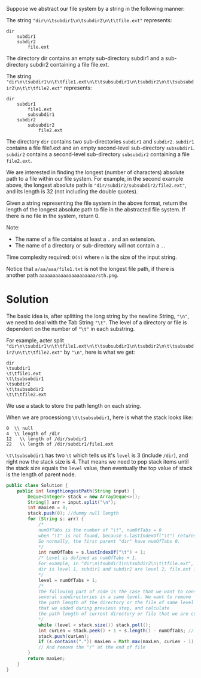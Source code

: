 Suppose we abstract our file system by a string in the following manner:

The string `"dir\n\tsubdir1\n\tsubdir2\n\t\tfile.ext"` represents:

```
dir
    subdir1
    subdir2
        file.ext
```

The directory dir contains an empty sub-directory subdir1 and a sub-directory subdir2 containing a file file.ext.

The string `"dir\n\tsubdir1\n\t\tfile1.ext\n\t\tsubsubdir1\n\tsubdir2\n\t\tsubsubdir2\n\t\t\tfile2.ext"` represents:

```
dir
    subdir1
        file1.ext
        subsubdir1
    subdir2
        subsubdir2
            file2.ext
```

The directory `dir` contains two sub-directories `subdir1` and `subdir2`. `subdir1` contains a file file1.ext and an empty second-level sub-directory `subsubdir1`. `subdir2` contains a second-level sub-directory `subsubdir2` containing a file `file2.ext`.

We are interested in finding the longest (number of characters) absolute path to a file within our file system. For example, in the second example above, the longest absolute path is `"dir/subdir2/subsubdir2/file2.ext"`, and its length is 32 (not including the double quotes).

Given a string representing the file system in the above format, return the length of the longest absolute path to file in the abstracted file system. If there is no file in the system, return 0.

Note:

* The name of a file contains at least a `.` and an extension.
* The name of a directory or sub-directory will not contain a `.`.

Time complexity required: `O(n)` where `n` is the size of the input string.

Notice that `a/aa/aaa/file1.txt` is not the longest file path, if there is another path `aaaaaaaaaaaaaaaaaaaaa/sth.png`.

# Solution

The basic idea is, after splitting the long string by the newline String, `"\n"`, we need to deal with the Tab String `"\t"`. The level of a directory or file is dependent on the number of `"\t"` in each substring.

For example, acter split `"dir\n\tsubdir1\n\t\tfile1.ext\n\t\tsubsubdir1\n\tsubdir2\n\t\tsubsubdir2\n\t\t\tfile2.ext"` by `"\n"`, here is what we get:

```
dir
\tsubdir1
\t\tfile1.ext
\t\tsubsubdir1
\tsubdir2
\t\tsubsubdir2
\t\t\tfile2.ext
```

We use a stack to store the path length on each string.

When we are processiong `\t\tsubsubdir1`, here is what the stack looks like:

```
0  \\ null
4  \\ length of /dir
12   \\ length of /dir/subdir1
22   \\ length of /dir/subdir1/file1.ext
```

`\t\tsubsubdir1` has two `\t` which tells us it's `level` is 3 (include `/dir`), and right now the stack size is 4. That means we need to pop stack items until the stack size equals the `level` value, then eventually the top value of stack is the length of parent node.


```java
public class Solution {
    public int lengthLongestPath(String input) {
        Deque<Integer> stack = new ArrayDeque<>();
        String[] arr = input.split("\n");
        int maxLen = 0;
        stack.push(0); //dummy null length
        for (String s: arr) {
            /*
            numOfTabs is the number of "\t", numOfTabs = 0 
            when "\t" is not found, because s.lastIndexOf("\t") returns -1.
            So normally, the first parent "dir" have numOfTabs 0.
            */
            int numOfTabs = s.lastIndexOf("\t") + 1;
            /* Level is defined as numOfTabs + 1. 
            For example, in "dir\n\tsubdir1\n\tsubdir2\n\t\tfile.ext", 
            dir is level 1, subdir1 and subdir2 are level 2, file.ext is level3
            */
            level = numOfTabs + 1;
            /*
            The following part of code is the case that we want to consider when there are
            several subdirectories in a same level. We want to remove
            the path length of the directory or the file of same level
            that we added during previous step, and calculate 
            the path length of current directory or file that we are currently looking at.
            */
            while (level < stack.size()) stack.poll(); 
            int curLen = stack.peek() + 1 + s.length() - numOfTabs; // here +1 for '/'
            stack.push(curLen);
            if (s.contains(".")) maxLen = Math.max(maxLen, curLen - 1); //Only update the maxLen when a file is discovered, 
            // And remove the "/" at the end of file
        }
        return maxLen;
    }
}
```
